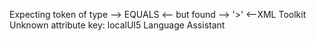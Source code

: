 Expecting token of type --> EQUALS <-- but found --> '>' <--XML Toolkit
Unknown attribute key: localUI5 Language Assistant
